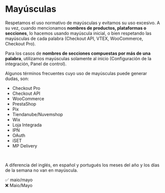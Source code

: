 # Mayúsculas

Respetamos el uso normativo de mayúsculas y evitamos su uso excesivo. A su vez, cuando mencionamos **nombres de productos, plataformas o secciones**, lo hacemos usando mayúscula inicial, o bien respetando las mayúsculas de cada palabra (Checkout API, VTEX, WooCommerce, Checkout Pro).

Para los casos de **nombres de secciones compuestas por más de una palabra**, utilizamos mayúsculas solamente al inicio (Configuración de la integración, Panel de control).

Algunos términos frecuentes cuyo uso de mayúsculas puede generar dudas, son:

- Checkout Pro
- Checkout API
- WooCommerce
- PrestaShop
- Pix
- Tiendanube/Nuvemshop
- Wix
- Loja Integrada
- IPN
- OAuth
- iSET
- MP Delivery

<br>

A diferencia del inglés, en español y portugués los meses del año y los días de la semana no van en mayúscula.

✅ maio/mayo <br>
❌ Maio/Mayo

